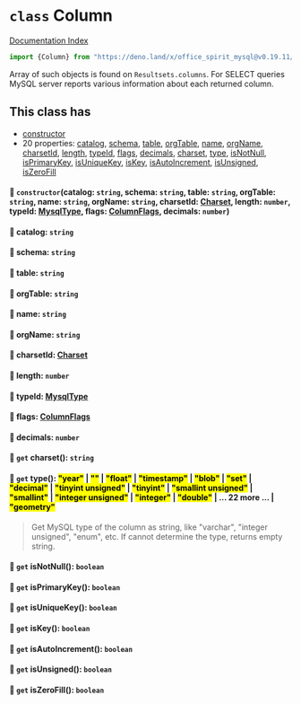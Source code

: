 # `class` Column

[Documentation Index](../README.md)

```ts
import {Column} from "https://deno.land/x/office_spirit_mysql@v0.19.11/mod.ts"
```

Array of such objects is found on `Resultsets.columns`.
For SELECT queries MySQL server reports various information about each returned column.

## This class has

- [constructor](#-constructorcatalog-string-schema-string-table-string-orgtable-string-name-string-orgname-string-charsetid-charset-length-number-typeid-mysqltype-flags-columnflags-decimals-number)
- 20 properties:
[catalog](#-catalog-string),
[schema](#-schema-string),
[table](#-table-string),
[orgTable](#-orgtable-string),
[name](#-name-string),
[orgName](#-orgname-string),
[charsetId](#-charsetid-charset),
[length](#-length-number),
[typeId](#-typeid-mysqltype),
[flags](#-flags-columnflags),
[decimals](#-decimals-number),
[charset](#-get-charset-string),
[type](#-get-type-year----float--timestamp--blob--set--decimal--tinyint-unsigned--tinyint--smallint-unsigned--smallint--integer-unsigned--integer--double---22-more---geometry),
[isNotNull](#-get-isnotnull-boolean),
[isPrimaryKey](#-get-isprimarykey-boolean),
[isUniqueKey](#-get-isuniquekey-boolean),
[isKey](#-get-iskey-boolean),
[isAutoIncrement](#-get-isautoincrement-boolean),
[isUnsigned](#-get-isunsigned-boolean),
[isZeroFill](#-get-iszerofill-boolean)


#### 🔧 `constructor`(catalog: `string`, schema: `string`, table: `string`, orgTable: `string`, name: `string`, orgName: `string`, charsetId: [Charset](../enum.Charset/README.md), length: `number`, typeId: [MysqlType](../enum.MysqlType/README.md), flags: [ColumnFlags](../enum.ColumnFlags/README.md), decimals: `number`)



#### 📄 catalog: `string`



#### 📄 schema: `string`



#### 📄 table: `string`



#### 📄 orgTable: `string`



#### 📄 name: `string`



#### 📄 orgName: `string`



#### 📄 charsetId: [Charset](../enum.Charset/README.md)



#### 📄 length: `number`



#### 📄 typeId: [MysqlType](../enum.MysqlType/README.md)



#### 📄 flags: [ColumnFlags](../enum.ColumnFlags/README.md)



#### 📄 decimals: `number`



#### 📄 `get` charset(): `string`



#### 📄 `get` type(): <mark>"year"</mark> | <mark>""</mark> | <mark>"float"</mark> | <mark>"timestamp"</mark> | <mark>"blob"</mark> | <mark>"set"</mark> | <mark>"decimal"</mark> | <mark>"tinyint unsigned"</mark> | <mark>"tinyint"</mark> | <mark>"smallint unsigned"</mark> | <mark>"smallint"</mark> | <mark>"integer unsigned"</mark> | <mark>"integer"</mark> | <mark>"double"</mark> | ... 22 more ... | <mark>"geometry"</mark>

> Get MySQL type of the column as string, like "varchar", "integer unsigned", "enum", etc.
> If cannot determine the type, returns empty string.



#### 📄 `get` isNotNull(): `boolean`



#### 📄 `get` isPrimaryKey(): `boolean`



#### 📄 `get` isUniqueKey(): `boolean`



#### 📄 `get` isKey(): `boolean`



#### 📄 `get` isAutoIncrement(): `boolean`



#### 📄 `get` isUnsigned(): `boolean`



#### 📄 `get` isZeroFill(): `boolean`



